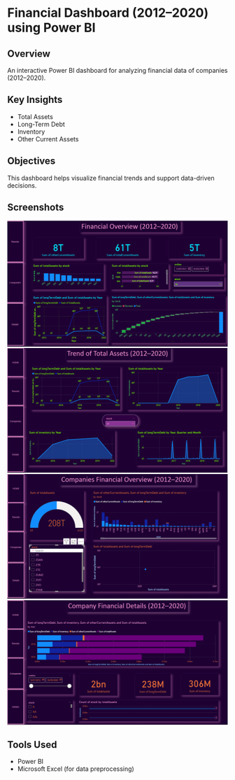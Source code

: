 # Financial Dashboard (2012–2020) using Power BI  

## Overview  
An interactive Power BI dashboard for analyzing financial data of companies (2012–2020).  

## Key Insights  
- Total Assets  
- Long-Term Debt  
- Inventory  
- Other Current Assets  

## Objectives  
This dashboard helps visualize financial trends and support data-driven decisions.  

## Screenshots  
![Screenshot 1](Screenshot%202025-09-21%20225322.png)  
![Screenshot 2](Screenshot%202025-09-21%20225337.png)  
![Screenshot 3](Screenshot%202025-09-21%20225449.png)  
![Screenshot 4](Screenshot%202025-09-21%20225504.png)  

## Tools Used  
- Power BI  
- Microsoft Excel (for data preprocessing)  
